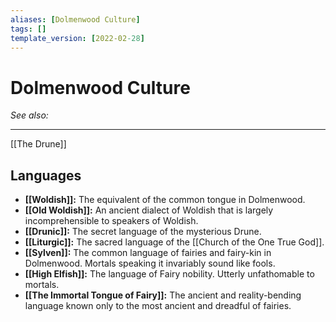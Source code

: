 ```yaml
---
aliases: [Dolmenwood Culture]
tags: []
template_version: [2022-02-28]
---
```

# Dolmenwood Culture
*See also:* 
___
[[The Drune]]

## Languages
- **[[Woldish]]:** The equivalent of the common tongue in Dolmenwood.
- **[[Old Woldish]]:** An ancient dialect of Woldish that is largely incomprehensible to speakers of Woldish.
- **[[Drunic]]:** The secret language of the mysterious Drune.
- **[[Liturgic]]:** The sacred language of the [[Church of the One True God]].
- **[[Sylven]]:** The common language of fairies and fairy-kin in Dolmenwood. Mortals speaking it invariably sound like fools.
- **[[High Elfish]]:** The language of Fairy nobility. Utterly unfathomable to mortals.
- **[[The Immortal Tongue of Fairy]]:** The ancient and reality-bending language known only to the most ancient and dreadful of fairies.